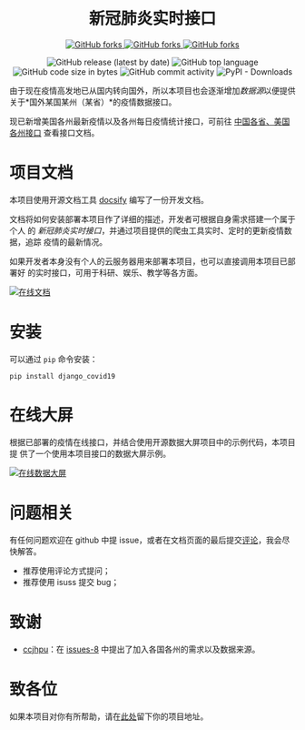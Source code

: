 <div align="center">

# 新冠肺炎实时接口

<p>
    <!-- Place this tag where you want the button to render. -->
    <a class="github-button" href="https://github.com/leafcoder/django-covid19/subscription" data-color-scheme="no-preference: light; light: light; dark: dark;" data-show-count="true" aria-label="Watch leafcoder/django-covid19 on GitHub">
        <img alt="GitHub forks" src="https://img.shields.io/github/watchers/leafcoder/django-covid19?style=social">
    </a>
    <a class="github-button" href="https://github.com/leafcoder/django-covid19" data-color-scheme="no-preference: light; light: light; dark: dark;" data-show-count="true" aria-label="Star leafcoder/django-covid19 on GitHub">
        <img alt="GitHub forks" src="https://img.shields.io/github/stars/leafcoder/django-covid19?style=social">
    </a>
    <a class="github-button" href="https://github.com/leafcoder/django-covid19/fork" data-color-scheme="no-preference: light; light: light; dark: dark;" data-show-count="true" aria-label="Fork leafcoder/django-covid19 on GitHub">
        <img alt="GitHub forks" src="https://img.shields.io/github/forks/leafcoder/django-covid19?style=social">
    </a>
</p>

<p>
    <img src="https://img.shields.io/github/v/release/leafcoder/django-covid19" data-origin="https://img.shields.io/github/v/release/leafcoder/django-covid19" alt="GitHub release (latest by date)">
    <img src="https://img.shields.io/github/languages/top/leafcoder/django-covid19" data-origin="https://img.shields.io/github/languages/top/leafcoder/django-covid19" alt="GitHub top language">
    <img src="https://img.shields.io/github/languages/code-size/leafcoder/django-covid19" data-origin="https://img.shields.io/github/languages/code-size/leafcoder/django-covid19" alt="GitHub code size in bytes">
    <img src="https://img.shields.io/github/commit-activity/w/leafcoder/django-covid19" data-origin="https://img.shields.io/github/commit-activity/w/leafcoder/django-covid19" alt="GitHub commit activity">
    <img src="https://img.shields.io/pypi/dm/django_covid19" data-origin="https://img.shields.io/pypi/dm/django_covid19" alt="PyPI - Downloads">
</p>

</div>

由于现在疫情高发地已从国内转向国外，所以本项目也会逐渐增加*数据源*以便提供关于*国外某国某州（某省）*的疫情数据接口。

现已新增美国各州最新疫情以及各州每日疫情统计接口，可前往 [中国各省、美国各州接口](http://ncov.leafcoder.cn/docs/#/?id=province) 查看接口文档。

# 项目文档

本项目使用开源文档工具 [docsify](https://docsify.js.org) 编写了一份开发文档。

文档将如何安装部署本项目作了详细的描述，开发者可根据自身需求搭建一个属于个人
的 *新冠肺炎实时接口*，并通过项目提供的爬虫工具实时、定时的更新疫情数据，追踪
疫情的最新情况。

如果开发者本身没有个人的云服务器用来部署本项目，也可以直接调用本项目已部署好
的实时接口，可用于科研、娱乐、教学等各方面。

[![在线文档](https://raw.githubusercontent.com/leafcoder/django-covid19/master/docs/images/docs.png)](http://ncov.leafcoder.cn/docs/)

# 安装

可以通过 `pip` 命令安装：

    pip install django_covid19

# 在线大屏

根据已部署的疫情在线接口，并结合使用开源数据大屏项目中的示例代码，本项目提
供了一个使用本项目接口的数据大屏示例。

[![在线数据大屏](https://raw.githubusercontent.com/leafcoder/django-covid19/master/docs/images/dashboard.png)](http://ncov.leafcoder.cn/demo)

# 问题相关

有任何问题欢迎在 github 中提 issue，或者在文档页面的最后提交[评论](http://ncov.leafcoder.cn/docs/#/?id=detail-1)，我会尽快解答。

* 推荐使用评论方式提问；
* 推荐使用 isuss 提交 bug；

# 致谢

* [ccjhpu](https://github.com/ccjhpu)：在 [issues-8](https://github.com/leafcoder/django-covid19/issues/8) 中提出了加入各国各州的需求以及数据来源。

# 致各位

如果本项目对你有所帮助，请在[此处](http://ncov.leafcoder.cn/docs/#/?id=detail-1)留下你的项目地址。
